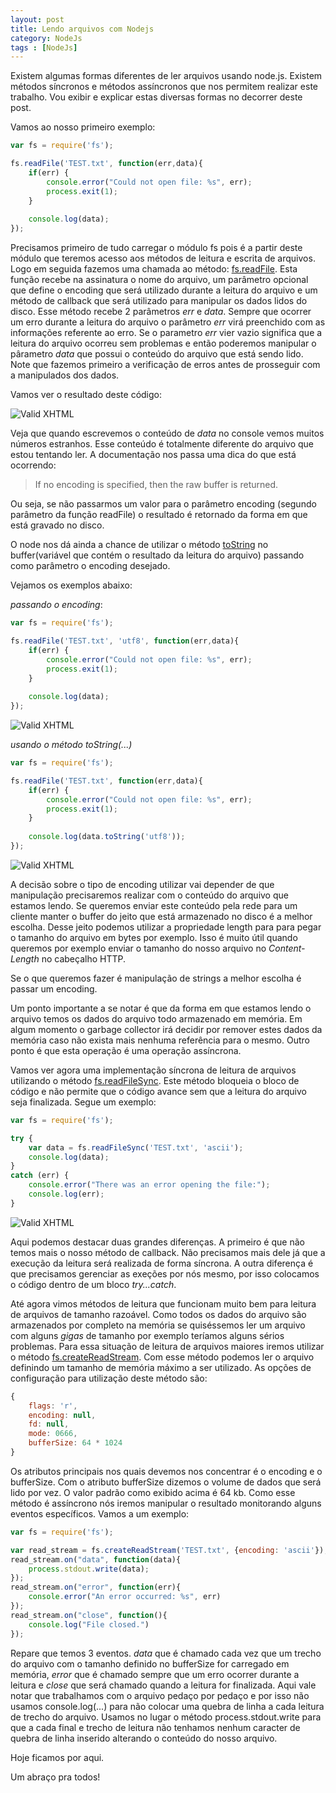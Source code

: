 ```yaml
---
layout: post
title: Lendo arquivos com Nodejs
category: NodeJs
tags : [NodeJs]
---
```


Existem algumas formas diferentes de ler arquivos usando node.js. Existem métodos síncronos e métodos assíncronos que nos permitem realizar este trabalho. Vou exibir e explicar estas diversas formas no decorrer deste post.

Vamos ao nosso primeiro exemplo:

```javascript
var fs = require('fs');

fs.readFile('TEST.txt', function(err,data){
    if(err) {
        console.error("Could not open file: %s", err);
        process.exit(1);
    }
	
	console.log(data);
});
```

Precisamos primeiro de tudo carregar o módulo fs pois é a partir deste módulo que teremos acesso aos métodos de leitura e escrita de arquivos. Logo em seguida fazemos uma chamada ao método: [fs.readFile](http://nodejs.org/docs/v0.4.8/api/fs.html#fs.readFile). Esta função recebe na assinatura o nome do arquivo, um parâmetro opcional que define o encoding que será utilizado durante a leitura do arquivo e um método de callback que será utilizado para manipular os dados lidos do disco. Esse método recebe 2 parâmetros *err* e *data*. Sempre que ocorrer um erro durante a leitura do arquivo o parâmetro *err* virá preenchido com as informações referente ao erro. Se o parametro *err* vier vazio significa que a leitura do arquivo ocorreu sem problemas e então poderemos manipular o pârametro *data* que possui o conteúdo do arquivo que está sendo lido. Note que fazemos primeiro a verificação de erros antes de prosseguir com a manipulados dos dados.

Vamos ver o resultado deste código:

![Valid XHTML](/images/lendo_arquivos/Capture_2012-07-18_203709.png)

Veja que quando escrevemos o conteúdo de *data* no console vemos muitos números estranhos. Esse conteúdo é totalmente diferente do arquivo que estou tentando ler. A documentação nos passa uma dica do que está ocorrendo:

> If no encoding is specified, then the raw buffer is returned.

Ou seja, se não passarmos um valor para o parâmetro encoding (segundo parâmetro da função readFile) o resultado é retornado da forma em que está gravado no disco. 

O node nos dá ainda a chance de utilizar o método [toString](http://nodejs.org/docs/v0.4.8/api/buffers.html#buffer.toString) no buffer(variável que contém o resultado da leitura do arquivo) passando como parâmetro o encoding desejado.

Vejamos os exemplos abaixo:

*passando o encoding*:
```javascript
var fs = require('fs');

fs.readFile('TEST.txt', 'utf8', function(err,data){
    if(err) {
        console.error("Could not open file: %s", err);
        process.exit(1);
    }
	
	console.log(data);
});
```

![Valid XHTML](/images/lendo_arquivos/Capture_2012-07-18_203739.png)

*usando o método toString(...)*

```javascript
var fs = require('fs');

fs.readFile('TEST.txt', function(err,data){
    if(err) {
        console.error("Could not open file: %s", err);
        process.exit(1);
    }
	
	console.log(data.toString('utf8'));
});
```

![Valid XHTML](/images/lendo_arquivos/Capture_2012-07-18_203850.png)

A decisão sobre o tipo de encoding utilizar vai depender de que manipulação precisaremos realizar com o conteúdo do arquivo que estamos lendo. Se queremos enviar este conteúdo pela rede para um cliente manter o buffer do jeito que está armazenado no disco é a melhor escolha. Desse jeito podemos utilizar a propriedade length para para pegar o tamanho do arquivo em bytes por exemplo. Isso é muito útil quando queremos por exemplo enviar o tamanho do nosso arquivo no *Content-Length* no cabeçalho HTTP.

Se o que queremos fazer é manipulação de strings a melhor escolha é passar um encoding.

Um ponto importante a se notar é que da forma em que estamos lendo o arquivo temos os dados do arquivo todo armazenado em memória. Em algum momento o garbage collector irá decidir por remover estes dados da memória caso não exista mais nenhuma referência para o mesmo. Outro ponto é que esta operação é uma operação assíncrona.

Vamos ver agora uma implementação síncrona de leitura de arquivos utilizando o método [fs.readFileSync](http://nodejs.org/docs/v0.4.8/api/fs.html#fs.readFileSync). Este método bloqueia o bloco de código e não permite que o código avance sem que a leitura do arquivo seja finalizada. Segue um exemplo:

```javascript
var fs = require('fs');

try {
    var data = fs.readFileSync('TEST.txt', 'ascii');
    console.log(data);
}
catch (err) {
    console.error("There was an error opening the file:");
    console.log(err);
}
```

![Valid XHTML](/images/lendo_arquivos/Capture_2012-07-18_225647.png)

Aqui podemos destacar duas grandes diferenças. A primeiro é que não temos mais o nosso método de callback. Não precisamos mais dele já que a execução da leitura será realizada de forma síncrona. A outra diferença é que precisamos gerenciar as exeções por nós mesmo, por isso colocamos o código dentro de um bloco *try...catch*.

Até agora vimos métodos de leitura que funcionam muito bem para leitura de arquivos de tamanho razoável. Como todos os dados do arquivo são armazenados por completo na memória se quiséssemos ler um arquivo com alguns *gigas* de tamanho por exemplo teríamos alguns sérios problemas. Para essa situação de leitura de arquivos maiores iremos utilizar o método [fs.createReadStream](http://nodejs.org/docs/v0.4.8/api/fs.html#fs.createReadStream). Com esse método podemos ler o arquivo definindo um tamanho de memória máximo a ser utilizado. As opções de configuração para utilização deste método são:

```javascript
{ 
	flags: 'r',
	encoding: null,
	fd: null,
	mode: 0666,
	bufferSize: 64 * 1024
}
```

Os atributos principais nos quais devemos nos concentrar é o encoding e o bufferSize. Com o atributo bufferSize dizemos o volume de dados que será lido por vez. O valor padrão como exibido acima é 64 kb. Como esse método é assíncrono nós iremos manipular o resultado monitorando alguns eventos específicos. Vamos a um exemplo:

```javascript
var fs = require('fs');

var read_stream = fs.createReadStream('TEST.txt', {encoding: 'ascii'});
read_stream.on("data", function(data){
    process.stdout.write(data);
});
read_stream.on("error", function(err){
    console.error("An error occurred: %s", err)
});
read_stream.on("close", function(){
    console.log("File closed.")
});
```

Repare que temos 3 eventos. *data* que é chamado cada vez que um trecho do arquivo com o tamanho definido no bufferSize for carregado em memória, *error* que é chamado sempre que um erro ocorrer durante a leitura e *close* que será chamado quando a leitura for finalizada. Aqui vale notar que trabalhamos com o arquivo pedaço por pedaço e por isso não usamos console.log(...) para não colocar uma quebra de linha a cada leitura de trecho do arquivo. Usamos no lugar o método process.stdout.write  para que a cada final e trecho de leitura não tenhamos nenhum caracter de quebra de linha inserido alterando o conteúdo do nosso arquivo.

Hoje ficamos por aqui.

Um abraço pra todos!
